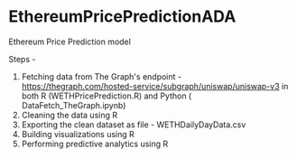 # EthereumPricePredictionADA
Ethereum Price Prediction model

Steps -
1. Fetching data from The Graph's endpoint - https://thegraph.com/hosted-service/subgraph/uniswap/uniswap-v3 in both R (WETHPricePrediction.R) and Python (
DataFetch_TheGraph.ipynb)
2. Cleaning the data using R 
3. Exporting the clean dataset as file - WETHDailyDayData.csv
4. Building visualizations using R
5. Performing predictive analytics using R
